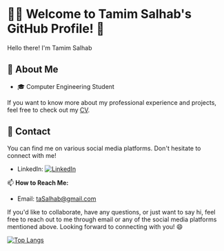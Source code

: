 # 👨‍💻 Welcome to Tamim Salhab's GitHub Profile! 👋

Hello there! I'm Tamim Salhab

## 📄 About Me

- 🎓 Computer Engineering Student

If you want to know more about my professional experience and projects, feel free to check out my [CV](https://docs.google.com/document/d/1J0lnQXCOVu0fES0KkMyb6H3YJd2CGwVL1WyY67F1_0M/edit?usp=sharing).

## 📱 Contact

You can find me on various social media platforms. Don't hesitate to connect with me!

- LinkedIn: [![LinkedIn](https://img.shields.io/badge/LinkedIn-Connect-blue?logo=linkedin&logoColor=white&style=flat-square)](https://www.linkedin.com/in/tamimsall/)

📫 **How to Reach Me:**
- Email: taSalhab@gmail.com
  
If you'd like to collaborate, have any questions, or just want to say hi, feel free to reach out to me through email or any of the social media platforms mentioned above.
Looking forward to connecting with you! 😄

[![Top Langs](https://github-readme-stats.vercel.app/api/top-langs/?username=tamimsal&layout=compact)](https://github.com/anuraghazra/github-readme-stats)
